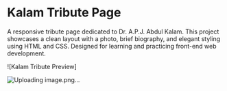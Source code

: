 # Kalam Tribute Page

A responsive tribute page dedicated to Dr. A.P.J. Abdul Kalam. This project showcases a clean layout with a photo, brief biography, and elegant styling using HTML and CSS. Designed for learning and practicing front-end web development.

![Kalam Tribute Preview]

![Uploading image.png…]()


